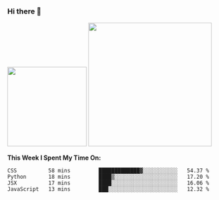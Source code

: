 ### Hi there 👋

<!--
**nestor22/nestor22** is a ✨ _special_ ✨ repository because its `README.md` (this file) appears on your GitHub profile.

Here are some ideas to get you started:

- 🔭 I’m currently working on ...
- 🌱 I’m currently learning ...
- 👯 I’m looking to collaborate on ...
- 🤔 I’m looking for help with ...
- 💬 Ask me about ...
- 📫 How to reach me: ...
- 😄 Pronouns: ...
- ⚡ Fun fact: ...
-->


<img height="180em" src="https://github-readme-stats.vercel.app/api?username=nestor22&show_icons=true&hide_border=true&&count_private=true&include_all_commits=true&theme=radical" />
<img height="280em" src="https://github-readme-stats.vercel.app/api/top-langs/?username=nestor22&layout=compact)](https://github.com/nestor22/github-readme-stats&theme=radical"  />



**This Week I Spent My Time On:**
<!--START_SECTION:waka-->
```text
CSS          58 mins         █████████████▓░░░░░░░░░░░   54.37 % 
Python       18 mins         ████▒░░░░░░░░░░░░░░░░░░░░   17.20 % 
JSX          17 mins         ████░░░░░░░░░░░░░░░░░░░░░   16.06 % 
JavaScript   13 mins         ███░░░░░░░░░░░░░░░░░░░░░░   12.32 % 
```
<!--END_SECTION:waka-->


